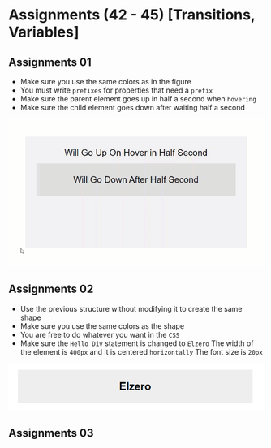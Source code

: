 # Assignments (42 - 45) [Transitions, Variables]
## Assignments 01
- Make sure you use the same colors as in the figure
- You must write `prefixes` for properties that need a `prefix`
- Make sure the parent element goes up in half a second when `hovering`
- Make sure the child element goes down after waiting half a second

![Assignments 01](/42-45/Image/css-assignments-lessons-42-45-1.gif)

## Assignments 02
- Use the previous structure without modifying it to create the same shape
- Make sure you use the same colors as the shape
- You are free to do whatever you want in the `CSS`
- Make sure the `Hello Div` statement is changed to `Elzero`
The width of the element is `400px` and it is centered `horizontally`
The font size is `20px`

![Assignments 01](/42-45/Image/css-assignments-lessons-42-45-2.png)

## Assignments 03
